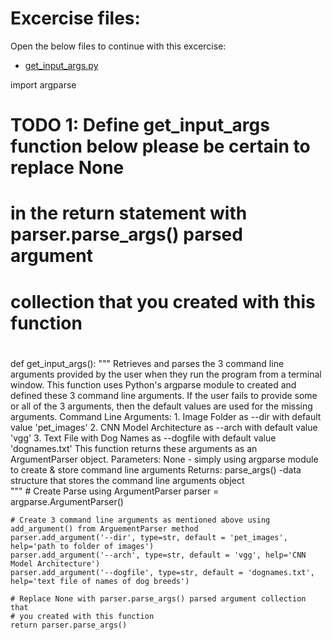 # Excercise files: 

Open the below files to continue with this excercise: 

- [get_input_args.py](../data/get_input_args.py)

import argparse

# TODO 1: Define get_input_args function below please be certain to replace None
#       in the return statement with parser.parse_args() parsed argument 
#       collection that you created with this function
# 
def get_input_args():
    """
    Retrieves and parses the 3 command line arguments provided by the user when
    they run the program from a terminal window. This function uses Python's 
    argparse module to created and defined these 3 command line arguments. If 
    the user fails to provide some or all of the 3 arguments, then the default 
    values are used for the missing arguments. 
    Command Line Arguments:
      1. Image Folder as --dir with default value 'pet_images'
      2. CNN Model Architecture as --arch with default value 'vgg'
      3. Text File with Dog Names as --dogfile with default value 'dognames.txt'
    This function returns these arguments as an ArgumentParser object.
    Parameters:
     None - simply using argparse module to create & store command line arguments
    Returns:
     parse_args() -data structure that stores the command line arguments object  
    """
    # Create Parse using ArgumentParser
    parser = argparse.ArgumentParser()
        
    # Create 3 command line arguments as mentioned above using add_argument() from ArguementParser method
    parser.add_argument('--dir', type=str, default = 'pet_images', help='path to folder of images')
    parser.add_argument('--arch', type=str, default = 'vgg', help='CNN Model Architecture')
    parser.add_argument('--dogfile', type=str, default = 'dognames.txt', help='text file of names of dog breeds')
    
    # Replace None with parser.parse_args() parsed argument collection that 
    # you created with this function 
    return parser.parse_args()